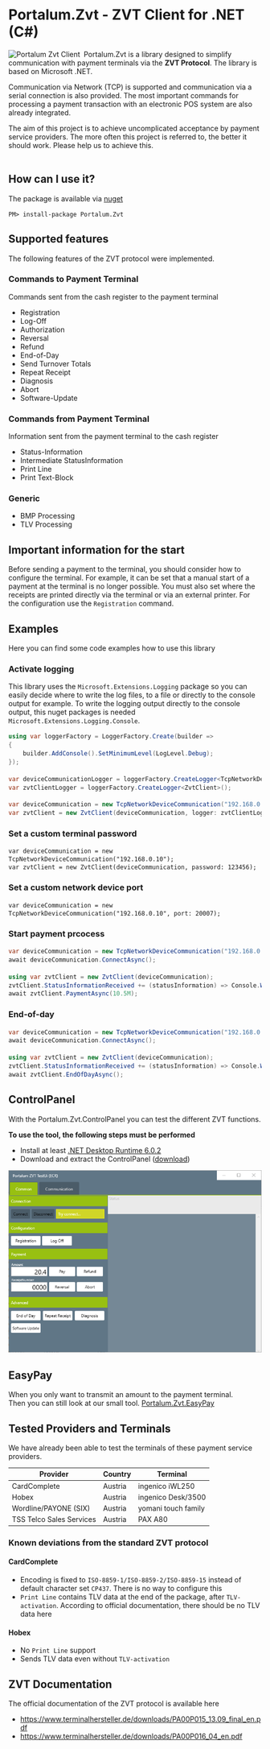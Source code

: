 # Portalum.Zvt - ZVT Client for .NET (C#)

<img src="https://raw.githubusercontent.com/Portalum/Portalum.Zvt/main/doc/logo.png" width="150" title="Portalum Zvt Client" alt="Portalum Zvt Client" align="left">

Portalum.Zvt is a library designed to simplify communication with payment terminals via the **ZVT Protocol**. The library is based on Microsoft .NET.

Communication via Network (TCP) is supported and communication via a serial connection is also provided. The most important commands for processing a payment transaction with an electronic POS system are also already integrated.

The aim of this project is to achieve uncomplicated acceptance by payment service providers. The more often this project is referred to, the better it should work. Please help us to achieve this.
<br>
<br>

## How can I use it?

The package is available via [nuget](https://www.nuget.org/packages/Portalum.Zvt)
```
PM> install-package Portalum.Zvt
```

## Supported features

The following features of the ZVT protocol were implemented.

### Commands to Payment Terminal

Commands sent from the cash register to the payment terminal

- Registration
- Log-Off
- Authorization
- Reversal
- Refund
- End-of-Day
- Send Turnover Totals
- Repeat Receipt
- Diagnosis
- Abort
- Software-Update

### Commands from Payment Terminal

Information sent from the payment terminal to the cash register

- Status-Information
- Intermediate StatusInformation
- Print Line
- Print Text-Block

### Generic

- BMP Processing
- TLV Processing

## Important information for the start

Before sending a payment to the terminal, you should consider how to configure the terminal. For example, it can be set that a manual start of a payment at the terminal is no longer possible. You must also set where the receipts are printed directly via the terminal or via an external printer. For the configuration use the `Registration` command.

## Examples

Here you can find some code examples how to use this library

### Activate logging

This library uses the `Microsoft.Extensions.Logging` package so you can easily decide where to write the log files, to a file or directly to the console output for example.
To write the logging output directly to the console output, this nuget packages is needed `Microsoft.Extensions.Logging.Console`.

```cs
using var loggerFactory = LoggerFactory.Create(builder =>
{
    builder.AddConsole().SetMinimumLevel(LogLevel.Debug);
});

var deviceCommunicationLogger = loggerFactory.CreateLogger<TcpNetworkDeviceCommunication>();
var zvtClientLogger = loggerFactory.CreateLogger<ZvtClient>();

var deviceCommunication = new TcpNetworkDeviceCommunication("192.168.0.10", logger: deviceCommunicationLogger);
var zvtClient = new ZvtClient(deviceCommunication, logger: zvtClientLogger);
```

### Set a custom terminal password

```
var deviceCommunication = new TcpNetworkDeviceCommunication("192.168.0.10");
var zvtClient = new ZvtClient(deviceCommunication, password: 123456);
```

### Set a custom network device port

```
var deviceCommunication = new TcpNetworkDeviceCommunication("192.168.0.10", port: 20007);
```

### Start payment prcocess
```cs
var deviceCommunication = new TcpNetworkDeviceCommunication("192.168.0.10");
await deviceCommunication.ConnectAsync();

using var zvtClient = new ZvtClient(deviceCommunication);
zvtClient.StatusInformationReceived += (statusInformation) => Console.WriteLine(statusInformation.ErrorMessage);
await zvtClient.PaymentAsync(10.5M);
```

### End-of-day
```cs
var deviceCommunication = new TcpNetworkDeviceCommunication("192.168.0.10");
await deviceCommunication.ConnectAsync();

using var zvtClient = new ZvtClient(deviceCommunication);
zvtClient.StatusInformationReceived += (statusInformation) => Console.WriteLine(statusInformation.ErrorMessage);
await zvtClient.EndOfDayAsync();
```

## ControlPanel
With the Portalum.Zvt.ControlPanel you can test the different ZVT functions.

**To use the tool, the following steps must be performed**

- Install at least [.NET Desktop Runtime 6.0.2](https://dotnet.microsoft.com/download/dotnet/6.0)
- Download and extract the ControlPanel ([download](https://github.com/Portalum/Portalum.Zvt/releases/latest/download/Portalum.Zvt.ControlPanel.zip))

![Portalum.Zvt.ControlPanel](/doc/ControlPanel.png)

## EasyPay
When you only want to transmit an amount to the payment terminal.<br>
Then you can still look at our small tool. [Portalum.Zvt.EasyPay](https://github.com/Portalum/Portalum.Zvt.EasyPay)

## Tested Providers and Terminals

We have already been able to test the terminals of these payment service providers.

Provider | Country | Terminal | 
--- | --- | --- |
CardComplete | Austria | ingenico iWL250 |
Hobex | Austria | ingenico Desk/3500 |
Wordline/PAYONE (SIX) | Austria | yomani touch family |
TSS Telco Sales Services | Austria | PAX A80 |

### Known deviations from the standard ZVT protocol

#### CardComplete
- Encoding is fixed to `ISO-8859-1/ISO-8859-2/ISO-8859-15` instead of default character set `CP437`. There is no way to configure this
- `Print Line` contains TLV data at the end of the package, after `TLV-activation`. According to official documentation, there should be no TLV data here

#### Hobex
- No `Print Line` support
- Sends TLV data even without `TLV-activation`

## ZVT Documentation

The official documentation of the ZVT protocol is available here

- https://www.terminalhersteller.de/downloads/PA00P015_13.09_final_en.pdf
- https://www.terminalhersteller.de/downloads/PA00P016_04_en.pdf
